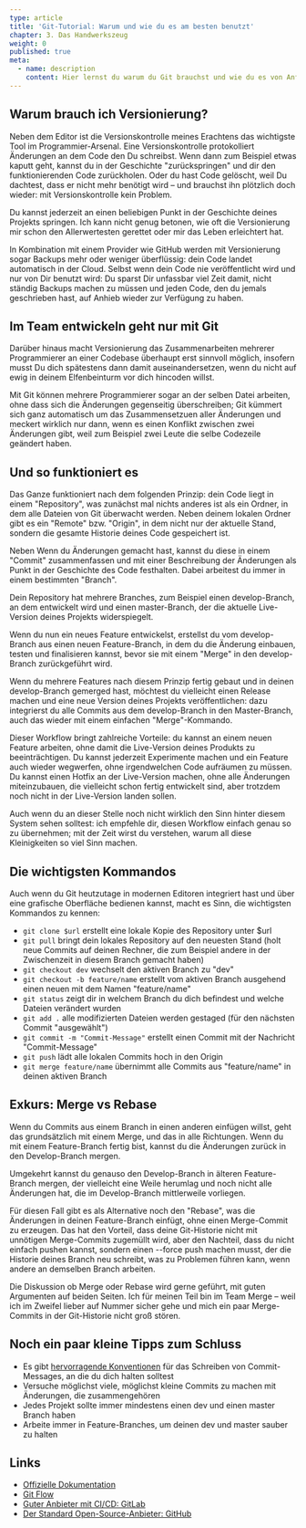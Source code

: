 ```yaml
---
type: article
title: 'Git-Tutorial: Warum und wie du es am besten benutzt'
chapter: 3. Das Handwerkszeug
weight: 0
published: true
meta:
  - name: description
    content: Hier lernst du warum du Git brauchst und wie du es von Anfang an wie ein Profi benutzt, mit
---
```


## Warum brauch ich Versionierung?

Neben dem Editor ist die Versionskontrolle meines Erachtens das wichtigste Tool im Programmier-Arsenal. Eine Versionskontrolle protokolliert Änderungen an dem Code den Du schreibst. Wenn dann zum Beispiel etwas kaputt geht, kannst du in der Geschichte "zurückspringen" und dir den funktionierenden Code zurückholen. Oder du hast Code gelöscht, weil Du dachtest, dass er nicht mehr benötigt wird – und brauchst ihn plötzlich doch wieder: mit Versionskontrolle kein Problem.

Du kannst jederzeit an einen beliebigen Punkt in der Geschichte deines Projekts springen. Ich kann nicht genug betonen, wie oft die Versionierung mir schon den Allerwertesten gerettet oder mir das Leben erleichtert hat.

In Kombination mit einem Provider wie GitHub werden mit Versionierung sogar Backups mehr oder weniger überflüssig: dein Code landet automatisch in der Cloud. Selbst wenn dein Code nie veröffentlicht wird und nur von Dir benutzt wird: Du sparst Dir unfassbar viel Zeit damit, nicht ständig Backups machen zu müssen und jeden Code, den du jemals geschrieben hast, auf Anhieb wieder zur Verfügung zu haben.

## Im Team entwickeln geht nur mit Git

Darüber hinaus macht Versionierung das Zusammenarbeiten mehrerer Programmierer an einer Codebase überhaupt erst sinnvoll möglich, insofern musst Du dich spätestens dann damit auseinandersetzen, wenn du nicht auf ewig in deinem Elfenbeinturm vor dich hincoden willst.

Mit Git können mehrere Programmierer sogar an der selben Datei arbeiten, ohne dass sich die Änderungen gegenseitig überschreiben; Git kümmert sich ganz automatisch um das Zusammensetzuen aller Änderungen und meckert wirklich nur dann, wenn es einen Konflikt zwischen zwei Änderungen gibt, weil zum Beispiel zwei Leute die selbe Codezeile geändert haben.

## Und so funktioniert es

Das Ganze funktioniert nach dem folgenden Prinzip: dein Code liegt in einem "Repository", was zunächst mal nichts anderes ist als ein Ordner, in dem alle Dateien von Git überwacht werden. Neben deinem lokalen Ordner gibt es ein "Remote" bzw. "Origin", in dem nicht nur der aktuelle Stand, sondern die gesamte Historie deines Code gespeichert ist.

Neben Wenn du Änderungen gemacht hast, kannst du diese in einem "Commit" zusammenfassen und mit einer Beschreibung der Änderungen als Punkt in der Geschichte des Code festhalten. Dabei arbeitest du immer in einem bestimmten "Branch".

Dein Repository hat mehrere Branches, zum Beispiel einen develop-Branch, an dem entwickelt wird und einen master-Branch, der die aktuelle Live-Version deines Projekts widerspiegelt.

Wenn du nun ein neues Feature entwickelst, erstellst du vom develop-Branch aus einen neuen Feature-Branch, in dem du die Änderung einbauen, testen und finalisieren kannst, bevor sie mit einem "Merge" in den develop-Branch zurückgeführt wird.

Wenn du mehrere Features nach diesem Prinzip fertig gebaut und in deinen develop-Branch gemerged hast, möchtest du vielleicht einen Release machen und eine neue Version deines Projekts veröffentlichen: dazu integrierst du alle Commits aus dem develop-Branch in den Master-Branch, auch das wieder mit einem einfachen "Merge"-Kommando.

Dieser Workflow bringt zahlreiche Vorteile: du kannst an einem neuen Feature arbeiten, ohne damit die Live-Version deines Produkts zu beeinträchtigen. Du kannst jederzeit Experimente machen und ein Feature auch wieder wegwerfen, ohne irgendwelchen Code aufräumen zu müssen. Du kannst einen Hotfix an der Live-Version machen, ohne alle Änderungen miteinzubauen, die vielleicht schon fertig entwickelt sind, aber trotzdem noch nicht in der Live-Version landen sollen.

Auch wenn du an dieser Stelle noch nicht wirklich den Sinn hinter diesem System sehen solltest: ich empfehle dir, diesen Workflow einfach genau so zu übernehmen; mit der Zeit wirst du verstehen, warum all diese Kleinigkeiten so viel Sinn machen.

## Die wichtigsten Kommandos

Auch wenn du Git heutzutage in modernen Editoren integriert hast und über eine grafische Oberfläche bedienen kannst, macht es Sinn, die wichtigsten Kommandos zu kennen:

- `git clone $url` erstellt eine lokale Kopie des Repository unter \$url
- `git pull` bringt dein lokales Repository auf den neuesten Stand (holt neue Commits auf deinen Rechner, die zum Beispiel andere in der Zwischenzeit in diesem Branch gemacht haben)
- `git checkout dev` wechselt den aktiven Branch zu "dev"
- `git checkout -b feature/name` erstellt vom aktiven Branch ausgehend einen neuen mit dem Namen "feature/name"
- `git status` zeigt dir in welchem Branch du dich befindest und welche Dateien verändert wurden
- `git add .` alle modifizierten Dateien werden gestaged (für den nächsten Commit "ausgewählt")
- `git commit -m "Commit-Message"` erstellt einen Commit mit der Nachricht "Commit-Message"
- `git push` lädt alle lokalen Commits hoch in den Origin
- `git merge feature/name` übernimmt alle Commits aus "feature/name" in deinen aktiven Branch

## Exkurs: Merge vs Rebase

Wenn du Commits aus einem Branch in einen anderen einfügen willst, geht das grundsätzlich mit einem Merge, und das in alle Richtungen. Wenn du mit einem Feature-Branch fertig bist, kannst du die Änderungen zurück in den Develop-Branch mergen.

Umgekehrt kannst du genauso den Develop-Branch in älteren Feature-Branch mergen, der vielleicht eine Weile herumlag und noch nicht alle Änderungen hat, die im Develop-Branch mittlerweile vorliegen.

Für diesen Fall gibt es als Alternative noch den "Rebase", was die Änderungen in deinen Feature-Branch einfügt, ohne einen Merge-Commit zu erzeugen. Das hat den Vorteil, dass deine Git-Historie nicht mit unnötigen Merge-Commits zugemüllt wird, aber den Nachteil, dass du nicht einfach pushen kannst, sondern einen --force push machen musst, der die Historie deines Branch neu schreibt, was zu Problemen führen kann, wenn andere an demselben Branch arbeiten.

Die Diskussion ob Merge oder Rebase wird gerne geführt, mit guten Argumenten auf beiden Seiten. Ich für meinen Teil bin im Team Merge – weil ich im Zweifel lieber auf Nummer sicher gehe und mich ein paar Merge-Commits in der Git-Historie nicht groß stören.

## Noch ein paar kleine Tipps zum Schluss

- Es gibt [hervorragende Konventionen](https://chris.beams.io/posts/git-commit/) für das Schreiben von Commit-Messages, an die du dich halten solltest
- Versuche möglichst viele, möglichst kleine Commits zu machen mit Änderungen, die zusammengehören
- Jedes Projekt sollte immer mindestens einen dev und einen master Branch haben
- Arbeite immer in Feature-Branches, um deinen dev und master sauber zu halten

## Links

- [Offizielle Dokumentation](https://git-scm.com/doc)
- [Git Flow](https://www.atlassian.com/git/tutorials/comparing-workflows/gitflow-workflow)
- [Guter Anbieter mit CI/CD: GitLab](https://about.gitlab.com/)
- [Der Standard Open-Source-Anbieter: GitHub](https://github.com/)

<img src="https://vg09.met.vgwort.de/na/1a14f60d04a44020a0ae65f27d759025" width="1" height="1" alt="">
